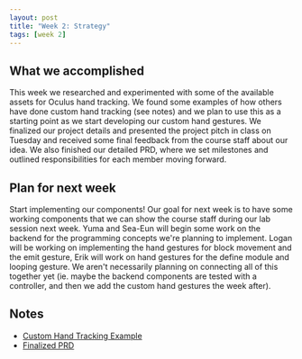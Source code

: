 ```yaml
---
layout: post
title: "Week 2: Strategy"
tags: [week 2]
---
```


## What we accomplished
This week we researched and experimented with some of the available assets for Oculus hand tracking.  We found some examples of how others have done custom hand tracking (see notes) and we plan to use this as a starting point as we start developing our custom hand gestures. We finalized our project details and presented the project pitch in class on Tuesday and received some final feedback from the course staff about our idea. We also finished our detailed PRD, where we set milestones and outlined responsibilities for each member moving forward.

## Plan for next week
Start implementing our components! Our goal for next week is to have some working components that we can show the course staff during our lab session next week. Yuma and Sea-Eun will begin some work on the backend for the programming concepts we're planning to implement. Logan will be working on implementing the hand gestures for block movement and the emit gesture, Erik will work on hand gestures for the define module and looping gesture. We aren't necessarily planning on connecting all of this together yet (ie. maybe the backend components are tested with a controller, and then we add the custom hand gestures the week after).

## Notes
* [Custom Hand Tracking Example](https://github.com/jorgejgnz/HandTrackingPack-HapticFeedback/)
* [Finalized PRD](https://docs.google.com/document/d/1-uIjydR_zQL7k6IQ9gUN79jNO5Kdd8oCZtkQjxiXoGc/edit)
